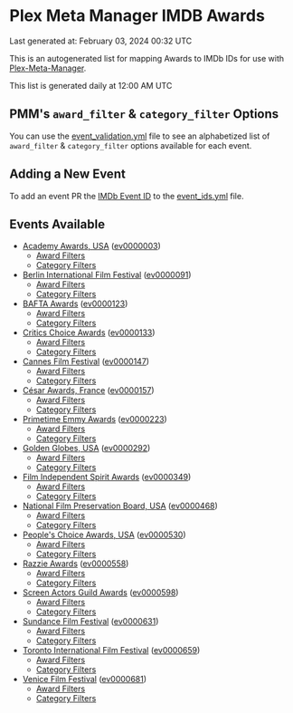 # Plex Meta Manager IMDB Awards

Last generated at: February 03, 2024 00:32 UTC

This is an autogenerated list for mapping Awards to IMDb IDs for use with [Plex-Meta-Manager](https://github.com/meisnate12/Plex-Meta-Manager).

This list is generated daily at 12:00 AM UTC 

## PMM's `award_filter` & `category_filter` Options

You can use the [event_validation.yml](https://github.com/meisnate12/PMM-IMDb-Awards/blob/master/event_validation.yml) file to see an alphabetized list of `award_filter` & `category_filter` options available for each event.

## Adding a New Event

To add an event PR the [IMDb Event ID](https://www.imdb.com/event/all/) to the [event_ids.yml](https://github.com/meisnate12/PMM-IMDb-Awards/blob/master/event_ids.yml) file.

## Events Available

* [Academy Awards, USA](https://www.imdb.com/event/ev0000003) ([ev0000003](https://github.com/meisnate12/PMM-IMDb-Awards/blob/master/event_validation.yml#L1))
  * [Award Filters](https://github.com/meisnate12/PMM-IMDb-Awards/blob/master/event_validation.yml#L6)
  * [Category Filters](https://github.com/meisnate12/PMM-IMDb-Awards/blob/master/event_validation.yml#L14)
* [Berlin International Film Festival](https://www.imdb.com/event/ev0000091) ([ev0000091](https://github.com/meisnate12/PMM-IMDb-Awards/blob/master/event_validation.yml#L148))
  * [Award Filters](https://github.com/meisnate12/PMM-IMDb-Awards/blob/master/event_validation.yml#L152)
  * [Category Filters](https://github.com/meisnate12/PMM-IMDb-Awards/blob/master/event_validation.yml#L341)
* [BAFTA Awards](https://www.imdb.com/event/ev0000123) ([ev0000123](https://github.com/meisnate12/PMM-IMDb-Awards/blob/master/event_validation.yml#L609))
  * [Award Filters](https://github.com/meisnate12/PMM-IMDb-Awards/blob/master/event_validation.yml#L614)
  * [Category Filters](https://github.com/meisnate12/PMM-IMDb-Awards/blob/master/event_validation.yml#L646)
* [Critics Choice Awards](https://www.imdb.com/event/ev0000133) ([ev0000133](https://github.com/meisnate12/PMM-IMDb-Awards/blob/master/event_validation.yml#L1128))
  * [Award Filters](https://github.com/meisnate12/PMM-IMDb-Awards/blob/master/event_validation.yml#L1131)
  * [Category Filters](https://github.com/meisnate12/PMM-IMDb-Awards/blob/master/event_validation.yml#L1136)
* [Cannes Film Festival](https://www.imdb.com/event/ev0000147) ([ev0000147](https://github.com/meisnate12/PMM-IMDb-Awards/blob/master/event_validation.yml#L1237))
  * [Award Filters](https://github.com/meisnate12/PMM-IMDb-Awards/blob/master/event_validation.yml#L1242)
  * [Category Filters](https://github.com/meisnate12/PMM-IMDb-Awards/blob/master/event_validation.yml#L1404)
* [César Awards, France](https://www.imdb.com/event/ev0000157) ([ev0000157](https://github.com/meisnate12/PMM-IMDb-Awards/blob/master/event_validation.yml#L1629))
  * [Award Filters](https://github.com/meisnate12/PMM-IMDb-Awards/blob/master/event_validation.yml#L1632)
  * [Category Filters](https://github.com/meisnate12/PMM-IMDb-Awards/blob/master/event_validation.yml#L1637)
* [Primetime Emmy Awards](https://www.imdb.com/event/ev0000223) ([ev0000223](https://github.com/meisnate12/PMM-IMDb-Awards/blob/master/event_validation.yml#L1694))
  * [Award Filters](https://github.com/meisnate12/PMM-IMDb-Awards/blob/master/event_validation.yml#L1699)
  * [Category Filters](https://github.com/meisnate12/PMM-IMDb-Awards/blob/master/event_validation.yml#L1706)
* [Golden Globes, USA](https://www.imdb.com/event/ev0000292) ([ev0000292](https://github.com/meisnate12/PMM-IMDb-Awards/blob/master/event_validation.yml#L2907))
  * [Award Filters](https://github.com/meisnate12/PMM-IMDb-Awards/blob/master/event_validation.yml#L2912)
  * [Category Filters](https://github.com/meisnate12/PMM-IMDb-Awards/blob/master/event_validation.yml#L2920)
* [Film Independent Spirit Awards](https://www.imdb.com/event/ev0000349) ([ev0000349](https://github.com/meisnate12/PMM-IMDb-Awards/blob/master/event_validation.yml#L3086))
  * [Award Filters](https://github.com/meisnate12/PMM-IMDb-Awards/blob/master/event_validation.yml#L3089)
  * [Category Filters](https://github.com/meisnate12/PMM-IMDb-Awards/blob/master/event_validation.yml#L3098)
* [National Film Preservation Board, USA](https://www.imdb.com/event/ev0000468) ([ev0000468](https://github.com/meisnate12/PMM-IMDb-Awards/blob/master/event_validation.yml#L3138))
  * [Award Filters](https://github.com/meisnate12/PMM-IMDb-Awards/blob/master/event_validation.yml#L3141)
  * [Category Filters](https://github.com/meisnate12/PMM-IMDb-Awards/blob/master/event_validation.yml#L3143)
* [People's Choice Awards, USA](https://www.imdb.com/event/ev0000530) ([ev0000530](https://github.com/meisnate12/PMM-IMDb-Awards/blob/master/event_validation.yml#L3146))
  * [Award Filters](https://github.com/meisnate12/PMM-IMDb-Awards/blob/master/event_validation.yml#L3149)
  * [Category Filters](https://github.com/meisnate12/PMM-IMDb-Awards/blob/master/event_validation.yml#L3152)
* [Razzie Awards](https://www.imdb.com/event/ev0000558) ([ev0000558](https://github.com/meisnate12/PMM-IMDb-Awards/blob/master/event_validation.yml#L3394))
  * [Award Filters](https://github.com/meisnate12/PMM-IMDb-Awards/blob/master/event_validation.yml#L3397)
  * [Category Filters](https://github.com/meisnate12/PMM-IMDb-Awards/blob/master/event_validation.yml#L3402)
* [Screen Actors Guild Awards](https://www.imdb.com/event/ev0000598) ([ev0000598](https://github.com/meisnate12/PMM-IMDb-Awards/blob/master/event_validation.yml#L3442))
  * [Award Filters](https://github.com/meisnate12/PMM-IMDb-Awards/blob/master/event_validation.yml#L3445)
  * [Category Filters](https://github.com/meisnate12/PMM-IMDb-Awards/blob/master/event_validation.yml#L3447)
* [Sundance Film Festival](https://www.imdb.com/event/ev0000631) ([ev0000631](https://github.com/meisnate12/PMM-IMDb-Awards/blob/master/event_validation.yml#L3473))
  * [Award Filters](https://github.com/meisnate12/PMM-IMDb-Awards/blob/master/event_validation.yml#L3476)
  * [Category Filters](https://github.com/meisnate12/PMM-IMDb-Awards/blob/master/event_validation.yml#L3526)
* [Toronto International Film Festival](https://www.imdb.com/event/ev0000659) ([ev0000659](https://github.com/meisnate12/PMM-IMDb-Awards/blob/master/event_validation.yml#L3638))
  * [Award Filters](https://github.com/meisnate12/PMM-IMDb-Awards/blob/master/event_validation.yml#L3641)
  * [Category Filters](https://github.com/meisnate12/PMM-IMDb-Awards/blob/master/event_validation.yml#L3691)
* [Venice Film Festival](https://www.imdb.com/event/ev0000681) ([ev0000681](https://github.com/meisnate12/PMM-IMDb-Awards/blob/master/event_validation.yml#L3761))
  * [Award Filters](https://github.com/meisnate12/PMM-IMDb-Awards/blob/master/event_validation.yml#L3766)
  * [Category Filters](https://github.com/meisnate12/PMM-IMDb-Awards/blob/master/event_validation.yml#L4099)
